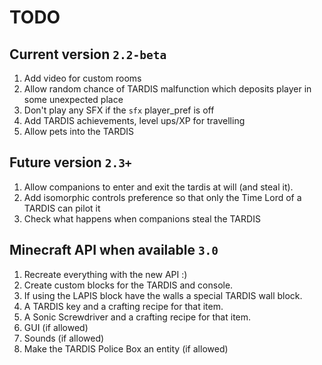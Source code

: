 # TODO
 
## Current version `2.2-beta`
1. Add video for custom rooms
2. Allow random chance of TARDIS malfunction which deposits player in some unexpected place
3. Don't play any SFX if the `sfx` player_pref is off
4. Add TARDIS achievements, level ups/XP for travelling
5. Allow pets into the TARDIS

## Future version `2.3+`
1. Allow companions to enter and exit the tardis at will (and steal it).
2. Add isomorphic controls preference so that only the Time Lord of a TARDIS can pilot it
3. Check what happens when companions steal the TARDIS

## Minecraft API when available `3.0`
1. Recreate everything with the new API :)
2. Create custom blocks for the TARDIS and console.
3. If using the LAPIS block have the walls a special TARDIS wall block.
4. A TARDIS key and a crafting recipe for that item.
5. A Sonic Screwdriver and a crafting recipe for that item.
6. GUI (if allowed)
7. Sounds (if allowed)
8. Make the TARDIS Police Box an entity (if allowed)
